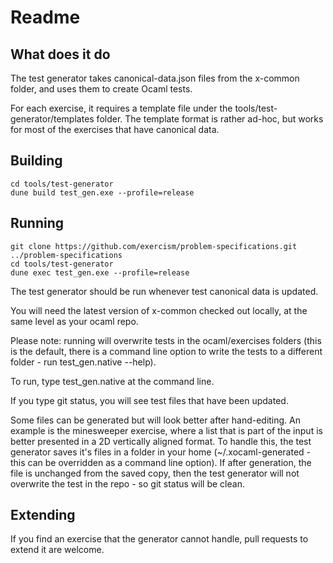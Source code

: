 # Readme

## What does it do

The test generator takes canonical-data.json files from the x-common folder, and
uses them to create Ocaml tests.

For each exercise, it requires a template file under the tools/test-generator/templates folder.
The template format is rather ad-hoc, but works for most of the exercises that have
canonical data.

## Building

```
cd tools/test-generator
dune build test_gen.exe --profile=release
```

## Running

```
git clone https://github.com/exercism/problem-specifications.git ../problem-specifications
cd tools/test-generator
dune exec test_gen.exe --profile=release
```

The test generator should be run whenever test canonical data is updated.

You will need the latest version of x-common checked out locally, at the same level as your
ocaml repo. 

Please note: running will overwrite tests in the ocaml/exercises folders (this is the default, there
is a command line option to write the tests to a different folder - run test_gen.native --help).

To run, type test_gen.native at the command line.

If you type git status, you will see test files that have been updated.

Some files can be generated but will look better after hand-editing. An example is the minesweeper exercise,
where a list that is part of the input is better presented in a 2D vertically aligned format. To handle this,
the test generator saves it's files in a folder in your home (~/.xocaml-generated - this can be overridden as 
a command line option). If after generation, the file is unchanged from the saved copy, then the test generator
will not overwrite the test in the repo - so git status will be clean.

## Extending

If you find an exercise that the generator cannot handle, pull requests to extend it are welcome.


